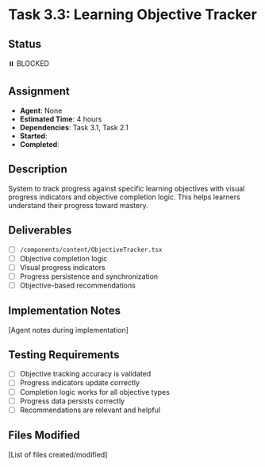 # Task 3.3: Learning Objective Tracker

## Status

⏸️ BLOCKED

## Assignment

- **Agent**: None
- **Estimated Time**: 4 hours
- **Dependencies**: Task 3.1, Task 2.1
- **Started**:
- **Completed**:

## Description

System to track progress against specific learning objectives with visual progress indicators and objective completion logic. This helps learners understand their progress toward mastery.

## Deliverables

- [ ] `/components/content/ObjectiveTracker.tsx`
- [ ] Objective completion logic
- [ ] Visual progress indicators
- [ ] Progress persistence and synchronization
- [ ] Objective-based recommendations

## Implementation Notes

[Agent notes during implementation]

## Testing Requirements

- [ ] Objective tracking accuracy is validated
- [ ] Progress indicators update correctly
- [ ] Completion logic works for all objective types
- [ ] Progress data persists correctly
- [ ] Recommendations are relevant and helpful

## Files Modified

[List of files created/modified]

